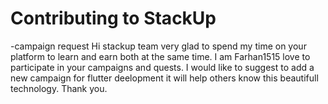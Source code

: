 # Contributing to StackUp
-campaign request
Hi stackup team  very glad to spend my time on your platform to learn and earn both at the same time.
I am Farhan1515 love to participate in your campaigns and quests.
I would like to suggest to add a new campaign for flutter deelopment it will help others know this beautifull technology.
Thank you.
